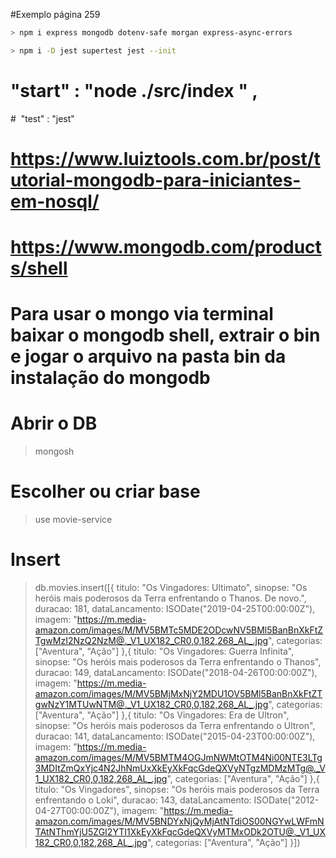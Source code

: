 

#Exemplo página 259
```bash
> npm i express mongodb dotenv-safe morgan express-async-errors 

> npm i -D jest supertest jest --init
```
# "start" : "node ./src/index " , 
#  "test" : "jest"

# https://www.luiztools.com.br/post/tutorial-mongodb-para-iniciantes-em-nosql/
# https://www.mongodb.com/products/shell


# Para usar o mongo via terminal baixar o mongodb shell, extrair o bin e jogar o arquivo na pasta bin da instalação do mongodb

# Abrir o DB
> mongosh

# Escolher ou criar base
> use movie-service

# Insert
> db.movies.insert([{ titulo: "Os Vingadores: Ultimato", sinopse: "Os heróis mais poderosos da Terra enfrentando o Thanos. De novo.", duracao: 181, dataLancamento: ISODate("2019-04-25T00:00:00Z"), imagem: "https://m.media-amazon.com/images/M/MV5BMTc5MDE2ODcwNV5BMl5BanBnXkFtZTgwMzI2NzQ2NzM@._V1_UX182_CR0,0,182,268_AL_.jpg", categorias: ["Aventura", "Ação"] },{ titulo: "Os Vingadores: Guerra Infinita", sinopse: "Os heróis mais poderosos da Terra enfrentando o Thanos",
duracao: 149, dataLancamento: ISODate("2018-04-26T00:00:00Z"), imagem: "https://m.media-amazon.com/images/M/MV5BMjMxNjY2MDU1OV5BMl5BanBnXkFtZTgwNzY1MTUwNTM@._V1_UX182_CR0,0,182,268_AL_.jpg", categorias: ["Aventura", "Ação"] },{ titulo: "Os Vingadores: Era de Ultron", sinopse: "Os heróis mais poderosos da Terra enfrentando o Ultron", duracao: 141, dataLancamento: ISODate("2015-04-23T00:00:00Z"), imagem: "https://m.media-amazon.com/images/M/MV5BMTM4OGJmNWMtOTM4Ni00NTE3LTg3MDItZmQxYjc4N2JhNmUxXkEyXkFqcGdeQXVyNTgzMDMzMTg@._V1_UX182_CR0,0,182,268_AL_.jpg", categorias: ["Aventura", "Ação"] },{ titulo: "Os Vingadores", sinopse: "Os heróis mais poderosos da Terra enfrentando o Loki", duracao: 143, dataLancamento: ISODate("2012-04-27T00:00:00Z"), imagem: "https://m.media-amazon.com/images/M/MV5BNDYxNjQyMjAtNTdiOS00NGYwLWFmNTAtNThmYjU5ZGI2YTI1XkEyXkFqcGdeQXVyMTMxODk2OTU@._V1_UX182_CR0,0,182,268_AL_.jpg", categorias: ["Aventura", "Ação"] }])

